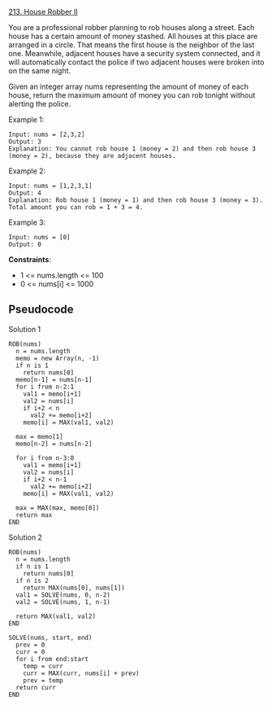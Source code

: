 [213. House Robber II](https://leetcode.com/problems/house-robber-ii/)

You are a professional robber planning to rob houses along a street. Each house has a certain amount of money stashed. All houses at this place are arranged in a circle. That means the first house is the neighbor of the last one. Meanwhile, adjacent houses have a security system connected, and it will automatically contact the police if two adjacent houses were broken into on the same night.

Given an integer array nums representing the amount of money of each house, return the maximum amount of money you can rob tonight without alerting the police.

Example 1:

```
Input: nums = [2,3,2]
Output: 3
Explanation: You cannot rob house 1 (money = 2) and then rob house 3 (money = 2), because they are adjacent houses.
```

Example 2:

```
Input: nums = [1,2,3,1]
Output: 4
Explanation: Rob house 1 (money = 1) and then rob house 3 (money = 3).
Total amount you can rob = 1 + 3 = 4.
```

Example 3:

```
Input: nums = [0]
Output: 0
```

**Constraints**:

-   1 <= nums.length <= 100
-   0 <= nums[i] <= 1000

## Pseudocode

Solution 1

```
ROB(nums)
  n = nums.length
  memo = new Array(n, -1)
  if n is 1
    return nums[0]
  memo[n-1] = nums[n-1]
  for i from n-2:1
    val1 = memo[i+1]
    val2 = nums[i]
    if i+2 < n
      val2 += memo[i+2]
    memo[i] = MAX(val1, val2)

  max = memo[1]
  memo[n-2] = nums[n-2]

  for i from n-3:0
    val1 = memo[i+1]
    val2 = nums[i]
    if i+2 < n-1
      val2 += memo[i+2]
    memo[i] = MAX(val1, val2)

  max = MAX(max, memo[0])
  return max
END
```

Solution 2

```
ROB(nums)
  n = nums.length
  if n is 1
    return nums[0]
  if n is 2
    return MAX(nums[0], nums[1])
  val1 = SOLVE(nums, 0, n-2)
  val2 = SOLVE(nums, 1, n-1)

  return MAX(val1, val2)
END

SOLVE(nums, start, end)
  prev = 0
  curr = 0
  for i from end:start
    temp = curr
    curr = MAX(curr, nums[i] + prev)
    prev = temp
  return curr
END
```
